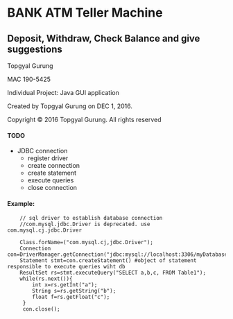 # BANK ATM Teller Machine
## Deposit, Withdraw, Check Balance and give suggestions

Topgyal Gurung

MAC 190-5425

Individual Project: Java GUI application

Created by Topgyal Gurung on DEC 1, 2016.

Copyright © 2016 Topgyal Gurung. All rights reserved

#### TODO 
- JDBC connection 
    - register driver
    - create connection
    - create statement
    - execute queries
    - close connection

#### Example:
```
	// sql driver to establish database connection
	//com.mysql.jdbc.Driver is deprecated. use com.mysql.cj.jdbc.Driver

	Class.forName=("com.mysql.cj,jdbc.Driver"); 
	Connection con=DriverManager.getConnection("jdbc:mysql://localhost:3306/myDatabase","root","password");
	Statement stmt=con.createStatement() #object of statement responsible to execute queries wiht db
	ResultSet rs=stmt.executeQuery("SELECT a,b,c, FROM Table1");
	while(rs.next()){
		int x=rs.getInt("a");
		String s=rs.getString("b");
		float f=rs.getFloat("c");
	 }
	 con.close();
	 
 ```